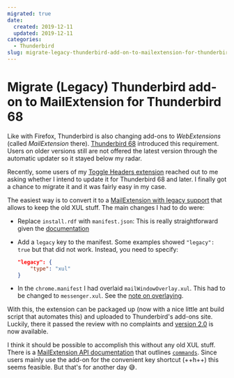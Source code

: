```yaml
---
migrated: true
date:
  created: 2019-12-11
  updated: 2019-12-11
categories:
  - Thunderbird
slug: migrate-legacy-thunderbird-add-on-to-mailextension-for-thunderbird-68
---
```

# Migrate (Legacy) Thunderbird add-on to MailExtension for Thunderbird 68

Like with Firefox, Thunderbird is also changing add-ons to _WebExtensions_ (called _MailExtension_ there). [Thunderbird 68](https://www.thunderbird.net/en-US/thunderbird/68.0/releasenotes/) introduced this requirement.
Users on older versions still are not offered the latest version through the automatic updater so it stayed below my radar.

Recently, some users of my [Toggle Headers extension](../2015/thunderbird-extension-toggle-headers-updated.md) reached out to me asking whether I intend to update it for Thunderbird 68 and later.
I finally got a chance to migrate it and it was fairly easy in my case.

The easiest way is to convert it to a [MailExtension with legacy support](https://developer.thunderbird.net/add-ons/tb68) that allows to keep the old XUL stuff.
The main changes I had to do were:

* Replace `install.rdf` with `manifest.json`:
This is really straightforward given the [documentation](https://developer.thunderbird.net/add-ons/updating/historical-overview/overlays#switch-to-json-manifest)
* Add a `legacy` key to the manifest.
    Some examples showed `"legacy": true` but that did not work.
    Instead, you need to specify:

    ```json
    "legacy": {
        "type": "xul"
    }
    ```

* In the `chrome.manifest` I had overlaid `mailWindowOverlay.xul`.
This had to be changed to `messenger.xul`.
See the [note on overlaying](https://developer.thunderbird.net/add-ons/updating/historical-overview/overlays#notes-about-overlaying-in-general).

With this, the extension can be packaged up (now with a nice little ant build script that automates this) and uploaded to Thunderbird's add-ons site.
Luckily, there it passed the review with no complaints and [version 2.0](https://addons.thunderbird.net/en-US/thunderbird/addon/toggle-headers/versions/2.0) is now available.

I think it should be possible to accomplish this without any old XUL stuff.
There is a [MailExtension API documentation](https://webextension-api.thunderbird.net/en/stable/) that outlines [`commands`](https://webextension-api.thunderbird.net/en/stable/commands.html).
Since users mainly use the add-on for the convenient key shortcut (++h++) this seems feasible.
But that's for another day :sweat_smile:.
